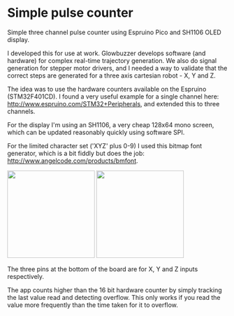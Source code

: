 # Simple pulse counter

Simple three channel pulse counter using Espruino Pico and SH1106 OLED display.

I developed this for use at work. Glowbuzzer develops software (and hardware) for complex real-time trajectory generation. We also do signal generation for stepper motor drivers, and I needed a way to validate that the correct steps are generated for a three axis cartesian robot - X, Y and Z.

The idea was to use the hardware counters available on the Espruino (STM32F401CD). I found a very useful example for a single channel here: http://www.espruino.com/STM32+Peripherals, and extended this to three channels.

For the display I'm using an SH1106, a very cheap 128x64 mono screen, which can be updated reasonably quickly using software SPI.

For the limited character set ('XYZ' plus 0-9) I used this bitmap font generator, which is a bit fiddly but does the job: http://www.angelcode.com/products/bmfont.

<img src="https://lh3.googleusercontent.com/b3f_fX9SXDC1WkvRYI5_adIGlezd8u8mbum6UB-m0MYSGFnmZYdh34tipWLQSdJTfKjrQqUuv4O7bM7NTIekLadsHk1SjpMb9DuA_XEV1850q4eb00d6FBSzYtV6hj0dglSa-LQ0Y96O4UIg7gOh9Fd6PrOKI3qqVhMvWQRCk4yNFZP1fLjpRCO6bbHBXPVMLM5L5hbvzF4offGM0Mz6AoeDv8QyHtwIhHlMiENSG2-0XmcouscGgf-I5ojj2rLHzLBEYjj2aajP6lILr6jO3xJ6UI9-lTmdqmE5pvwJt9aPRgY3YKt1iGLPxxjIURcuGQHeCJFJlDjX9OGik0UaJ0_QFnWX4XOb9AOjLAAFCw5ujRwvUieKRgrl0HIZixxYDnJlmBMBa9Fp9zirn-4OLiIlA_I8MpwJIhYp2lNRP9SMrPBpE2gnFpQOg9Wz3-a03ISkSH1PgdQAm4128Xo4-_ZL7RkQIXWEMXmxXXj5GQZRfcVq0eLCEtyJ3NDsFcYRyQjqPb4dJWgpDaw6ncDRjRn8MWg_vze9gv4apKglPvszaIm94421M47mRMnPJ-EZuO4vl6LjVbnP3VMndSQMoGdNtZaaas7MXP2C7Q-Zz3t3aIiQ23T6tI0BcTCY7JwHueG-gp71vWpItn-tmXau4vLKRw=w1297-h1289-no" width="200">

<img src="https://lh3.googleusercontent.com/q0qAQwXL4muDUxiYzDHSeRfT7znTfmxWJhNfDCKP7_9SN2sMhbRvz4qbvaLNwDWjd9ZF3aNuD1mq-ZpKHSqpIajalwm0MVq6mGqolXPMsRSBf_mUY4zjPtyiSnwKP4TCt7BX6ki5882mmg1a4yJp2oTQag4XHgL8Khn_tY6mmKk1YsNl6Te9g7uc-oaU5SWa0c0AQQV7_3Lrxlpw-eiBf8PJ8fmxkwL_ytr4ovjO_yzWEvSA0JTp02DYUXv8-SyPf0lCnzQO7ns7aEFgwYxzNACH-b_gveLHlUC6eg-Rl0kBzE7aqjTBSGSYxWnJi6OFMU3do39J8O7EMfjl0msZ8cY7w5Ji7W4QdWqfmAF9O-prPYzZwBDvEnbv1Q8EoIfe3SNaA4y3w2V4oJUt9JEFW06za6TrHjboIrfcNbK_PGC5PNWb1WlWLzZKyYibJDSw6gXT2t3HiMStJSRjVAwz_u9BIAhiMarBgTQFYR4aBi6WT19-7TAEw-U2ymy8tS5qmZjZWfI9iLeFfh2dNFtU3bt_wENlBmuWlYi3DUMnDfSBkSJoBKr7xGS5KOn6VqFt84W1pCGfja5V_A89-Rzkfn_Vg0rpmKzyuwQpvm66F71D9B8MR7yw6_MeqxLKj6N2RBENck0ZEi5jF2AZUFIb_n0euw=w594-h789-no" width="200">

The three pins at the bottom of the board are for X, Y and Z inputs respectively.

The app counts higher than the 16 bit hardware counter by simply tracking the last value read and detecting overflow. This only works if you read the value more frequently than the time taken for it to overflow.

